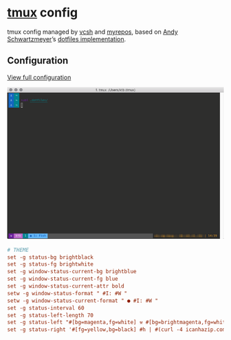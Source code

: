 # [tmux](https://tmux.github.io) config

tmux config managed by [vcsh](https://github.com/RichiH/vcsh) and [myrepos](https://github.com/joeyh/myrepos), based on [Andy Schwartzmeyer](https://schwartzmeyer.com/)’s [dotfiles implementation](https://github.com/andschwa/dotfiles).

## Configuration

[View full configuration](https://github.com/benkutil/dotfiles-tmux/blob/vcsh/.tmux.conf)

![tmux config](images/tmux.png)

```tmux.conf
# THEME
set -g status-bg brightblack
set -g status-fg brightwhite
set -g window-status-current-bg brightblue
set -g window-status-current-fg blue
set -g window-status-current-attr bold
setw -g window-status-format " #I: #W "
setw -g window-status-current-format " ● #I: #W "
set -g status-interval 60
set -g status-left-length 70
set -g status-left "#[bg=magenta,fg=white] ⚒ #[bg=brightmagenta,fg=white] #(whoami) #[bg=cyan,fg=white] #S "
set -g status-right '#[fg=yellow,bg=black] #h | #(curl -4 icanhazip.com) | %H:%M '
```
